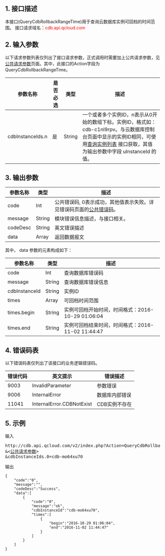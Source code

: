 ## 1. 接口描述
本接口(QueryCdbRollbackRangeTime)用于查询云数据库实例可回档的时间范围。
接口请求域名：<font style='color:red'>cdb.api.qcloud.com </font>


## 2. 输入参数
以下请求参数列表仅列出了接口请求参数，正式调用时需要加上公共请求参数，见<a href='/document/product/236/6921' title='公共请求参数'>公共请求参数</a>页面。其中，此接口的Action字段为QueryCdbRollbackRangeTime。

| 参数名称 | 是否必选  | 类型 | 描述 |
|---------|---------|---------|---------|
| cdbInstanceIds.n | 是 | String | 一个或者多个实例ID，n表示从0开始的数组下标。实例ID，格式如：cdb-c1nl9rpv。与云数据库控制台页面中显示的实例ID相同，可使用[查询实例列表](/doc/api/253/1266) 接口获取，其值为输出参数中字段 uInstanceId 的值。 |


## 3. 输出参数
| 参数名称 | 类型 | 描述 |
|---------|---------|---------|
| code | Int | 公共错误码, 0表示成功，其他值表示失败。详见错误码页面的<a href='/document/api/377/4173' title='公共错误码'>公共错误码</a>。|
| message | String | 模块错误信息描述，与接口相关。|
| codeDesc | String | 英文错误描述 |
| data | Array | 返回数据报文 |
其中， data 参数的元素构成如下：

| 参数名称 | 类型 | 描述 |
|---------|---------|---------|
| code | Int | 查询数据库错误码 |
| message | String |  查询数据库错误信息 |
| cdbInstanceId | String | 实例ID |
| times | Array | 可回档时间范围 | 
| times.begin | String | 实例可回档开始时间，时间格式：2016-10-29 01:06:04 |
| times.end | String | 实例可回档结束时间，时间格式：2016-11-02 11:44:47 |


## 4. 错误码表
以下错误码表仅列出了该接口的业务逻辑错误码。

| 错误代码 | 英文提示 | 错误描述 |
|---------|---------|---------|
| 9003 | InvalidParameter | 参数错误 |
| 9006 | InternalError | 数据库内部错误 |
| 11041 | InternalError.CDBNotExist | CDB实例不存在 |


## 5. 示例
输入
<pre>
http://cdb.api.qcloud.com/v2/index.php?Action=QueryCdbRollbackRangeTime
&<<a href="/document/product/236/6921">公共请求参数</a>>
&cdbInstanceIds.0=cdb-mo64xu70
</pre>

输出
```
{
    "code":"0",
    "message":"",
    "codeDesc":"Success",
    "data":[
        {
            "code":"0",
            "message":"ok",
            "cdbInstanceId":"cdb-mo64xu70",
            "times":[
                {
                    "begin":"2016-10-29 01:06:04",
                    "end":"2016-11-02 11:44:47"
                }
            ]
        }
    ]
}
```

